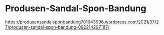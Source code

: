 # Produsen-Sandal-Spon-Bandung
https://produsensandalsponbandung701043996.wordpress.com/2021/07/27/produsen-sandal-spon-bandung-082214297187/
